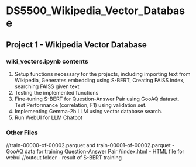 # DS5500_Wikipedia_Vector_Database

## Project 1 - Wikipedia Vector Database
### wiki_vectors.ipynb contents
1. Setup functions necessary for the projects, including importing text from Wikipedia, Generates embedding using S-BERT, Creating FAISS index, searching FAISS given text
2. Testing the implemented functions
3. Fine-tuning S-BERT for Question-Answer Pair using GooAQ dataset. Test Performance (correlation, F1) using validation set.
4. Implementing Gemma-2b LLM using vector database search.
5. Run WebUI for LLM Chatbot

### Other Files
//train-00000-of-00002.parquet and train-00001-of-00002.parquet - GooAQ data for training Question-Answer Pair
//index.html - HTML file for webui
//outout folder - result of S-BERT training
